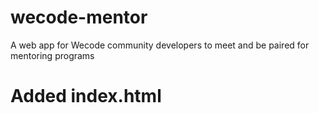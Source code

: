 # wecode-mentor
A web app for Wecode community developers to meet and be paired for mentoring programs  

# Added index.html
